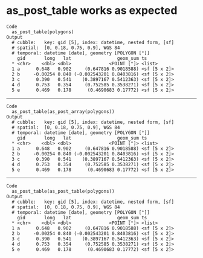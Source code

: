 # as_post_table works as expected

    Code
      as_post_table(polygons)
    Output
      # cubble:   key: gid [5], index: datetime, nested form, [sf]
      # spatial:  [0, 0.18, 0.75, 0.9], WGS 84
      # temporal: datetime [date], geometry [POLYGON [°]]
        gid       long   lat                 geom_sum ts          
      * <chr>    <dbl> <dbl>              <POINT [°]> <list>      
      1 a      0.648   0.902     (0.647816 0.9018588) <sf [5 x 2]>
      2 b     -0.00254 0.840 (-0.002543201 0.8403816) <sf [5 x 2]>
      3 c      0.390   0.541    (0.3897167 0.5412363) <sf [5 x 2]>
      4 d      0.753   0.354     (0.752585 0.3538271) <sf [5 x 2]>
      5 e      0.469   0.178      (0.4690683 0.17772) <sf [5 x 2]>

---

    Code
      as_post_table(as_post_array(polygons))
    Output
      # cubble:   key: gid [5], index: datetime, nested form, [sf]
      # spatial:  [0, 0.18, 0.75, 0.9], WGS 84
      # temporal: datetime [date], geometry [POLYGON [°]]
        gid       long   lat                 geom_sum ts          
      * <chr>    <dbl> <dbl>              <POINT [°]> <list>      
      1 a      0.648   0.902     (0.647816 0.9018588) <sf [5 x 2]>
      2 b     -0.00254 0.840 (-0.002543201 0.8403816) <sf [5 x 2]>
      3 c      0.390   0.541    (0.3897167 0.5412363) <sf [5 x 2]>
      4 d      0.753   0.354     (0.752585 0.3538271) <sf [5 x 2]>
      5 e      0.469   0.178      (0.4690683 0.17772) <sf [5 x 2]>

---

    Code
      as_post_table(as_post_table(polygons))
    Output
      # cubble:   key: gid [5], index: datetime, nested form, [sf]
      # spatial:  [0, 0.18, 0.75, 0.9], WGS 84
      # temporal: datetime [date], geometry [POLYGON [°]]
        gid       long   lat                 geom_sum ts          
      * <chr>    <dbl> <dbl>              <POINT [°]> <list>      
      1 a      0.648   0.902     (0.647816 0.9018588) <sf [5 x 2]>
      2 b     -0.00254 0.840 (-0.002543201 0.8403816) <sf [5 x 2]>
      3 c      0.390   0.541    (0.3897167 0.5412363) <sf [5 x 2]>
      4 d      0.753   0.354     (0.752585 0.3538271) <sf [5 x 2]>
      5 e      0.469   0.178      (0.4690683 0.17772) <sf [5 x 2]>

